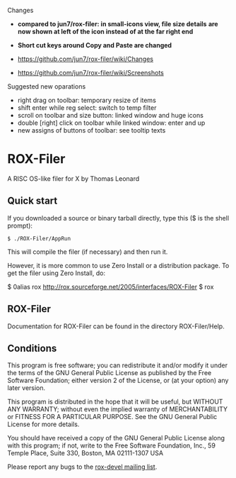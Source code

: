 
Changes

- **compared to jun7/rox-filer: in small-icons view, file size details**
  **are now shown at left of the icon instead of at the far right end**
  
- **Short cut keys around Copy and Paste are changed**

- https://github.com/jun7/rox-filer/wiki/Changes
- https://github.com/jun7/rox-filer/wiki/Screenshots

Suggested new oparations
- right drag on toolbar: temporary resize of items
- shift enter while reg select: switch to temp filter
- scroll on toolbar and size button: linked window and huge icons
- double [right] click on toolbar while linked window: enter and up
- new assigns of buttons of toolbar: see tooltip texts


ROX-Filer
=========
A RISC OS-like filer for X
by Thomas Leonard



Quick start
-----------
If you downloaded a source or binary tarball directly, type this ($ is the
shell prompt):

	$ ./ROX-Filer/AppRun

This will compile the filer (if necessary) and then run it.

However, it is more common to use Zero Install or a distribution package. To
get the filer using Zero Install, do:

$ 0alias rox http://rox.sourceforge.net/2005/interfaces/ROX-Filer
$ rox


ROX-Filer
---------
Documentation for ROX-Filer can be found in the directory ROX-Filer/Help.


Conditions
----------
This program is free software; you can redistribute it and/or modify
it under the terms of the GNU General Public License as published by
the Free Software Foundation; either version 2 of the License, or
(at your option) any later version.

This program is distributed in the hope that it will be useful,
but WITHOUT ANY WARRANTY; without even the implied warranty of
MERCHANTABILITY or FITNESS FOR A PARTICULAR PURPOSE.  See the
GNU General Public License for more details.

You should have received a copy of the GNU General Public License
along with this program; if not, write to the Free Software
Foundation, Inc., 59 Temple Place, Suite 330, Boston, MA  02111-1307  USA


Please report any bugs to the [rox-devel mailing list](http://rox.sourceforge.net/desktop/lists).

